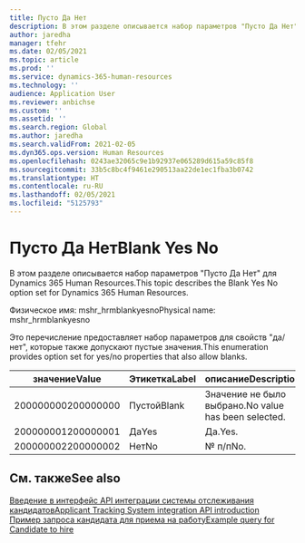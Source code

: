 ```yaml
---
title: Пусто Да Нет
description: В этом разделе описывается набор параметров "Пусто Да Нет" для Dynamics 365 Human Resources.
author: jaredha
manager: tfehr
ms.date: 02/05/2021
ms.topic: article
ms.prod: ''
ms.service: dynamics-365-human-resources
ms.technology: ''
audience: Application User
ms.reviewer: anbichse
ms.custom: ''
ms.assetid: ''
ms.search.region: Global
ms.author: jaredha
ms.search.validFrom: 2021-02-05
ms.dyn365.ops.version: Human Resources
ms.openlocfilehash: 0243ae32065c9e1b92937e065289d615a59c85f8
ms.sourcegitcommit: 33b5c8bc4f9461e290513aa22de1ec1fba3b0742
ms.translationtype: HT
ms.contentlocale: ru-RU
ms.lasthandoff: 02/05/2021
ms.locfileid: "5125793"
---
```

# <a name="blank-yes-no"></a><span data-ttu-id="7bda5-103">Пусто Да Нет</span><span class="sxs-lookup"><span data-stu-id="7bda5-103">Blank Yes No</span></span>

<span data-ttu-id="7bda5-104">В этом разделе описывается набор параметров "Пусто Да Нет" для Dynamics 365 Human Resources.</span><span class="sxs-lookup"><span data-stu-id="7bda5-104">This topic describes the Blank Yes No option set for Dynamics 365 Human Resources.</span></span>

<span data-ttu-id="7bda5-105">Физическое имя: mshr_hrmblankyesno</span><span class="sxs-lookup"><span data-stu-id="7bda5-105">Physical name: mshr_hrmblankyesno</span></span>

<span data-ttu-id="7bda5-106">Это перечисление предоставляет набор параметров для свойств "да/нет", которые также допускают пустые значения.</span><span class="sxs-lookup"><span data-stu-id="7bda5-106">This enumeration provides option set for yes/no properties that also allow blanks.</span></span>

| <span data-ttu-id="7bda5-107">значение</span><span class="sxs-lookup"><span data-stu-id="7bda5-107">Value</span></span> | <span data-ttu-id="7bda5-108">Этикетка</span><span class="sxs-lookup"><span data-stu-id="7bda5-108">Label</span></span> | <span data-ttu-id="7bda5-109">описание</span><span class="sxs-lookup"><span data-stu-id="7bda5-109">Description</span></span> |
| --- | --- | --- |
| <span data-ttu-id="7bda5-110">200000000</span><span class="sxs-lookup"><span data-stu-id="7bda5-110">200000000</span></span> | <span data-ttu-id="7bda5-111">Пустой</span><span class="sxs-lookup"><span data-stu-id="7bda5-111">Blank</span></span> | <span data-ttu-id="7bda5-112">Значение не было выбрано.</span><span class="sxs-lookup"><span data-stu-id="7bda5-112">No value has been selected.</span></span> |
| <span data-ttu-id="7bda5-113">200000001</span><span class="sxs-lookup"><span data-stu-id="7bda5-113">200000001</span></span> | <span data-ttu-id="7bda5-114">Да</span><span class="sxs-lookup"><span data-stu-id="7bda5-114">Yes</span></span> | <span data-ttu-id="7bda5-115">Да.</span><span class="sxs-lookup"><span data-stu-id="7bda5-115">Yes.</span></span> |
| <span data-ttu-id="7bda5-116">200000002</span><span class="sxs-lookup"><span data-stu-id="7bda5-116">200000002</span></span> | <span data-ttu-id="7bda5-117">Нет</span><span class="sxs-lookup"><span data-stu-id="7bda5-117">No</span></span> | <span data-ttu-id="7bda5-118">№ п/п</span><span class="sxs-lookup"><span data-stu-id="7bda5-118">No.</span></span> |

## <a name="see-also"></a><span data-ttu-id="7bda5-119">См. также</span><span class="sxs-lookup"><span data-stu-id="7bda5-119">See also</span></span>

[<span data-ttu-id="7bda5-120">Введение в интерфейс API интеграции системы отслеживания кандидатов</span><span class="sxs-lookup"><span data-stu-id="7bda5-120">Applicant Tracking System integration API introduction</span></span>](hr-admin-integration-ats-api-introduction.md)<br>
[<span data-ttu-id="7bda5-121">Пример запроса кандидата для приема на работу</span><span class="sxs-lookup"><span data-stu-id="7bda5-121">Example query for Candidate to hire</span></span>](hr-admin-integration-ats-api-candidate-to-hire-example-query.md)
